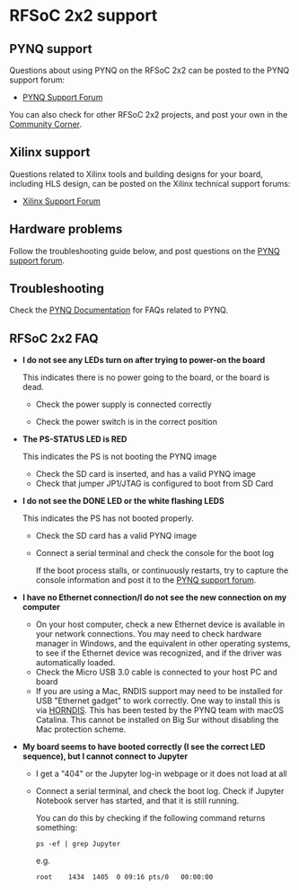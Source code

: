 # RFSoC 2x2 support

## PYNQ support

Questions about using PYNQ on the RFSoC 2x2 can be posted to the PYNQ support forum:

* [PYNQ Support Forum](https://discuss.pynq.io/)

You can also check for other RFSoC 2x2 projects, and post your own in the [Community Corner](https://discuss.pynq.io/c/community-projects-chat/14). 



## Xilinx support

Questions related to Xilinx tools and building designs for your board, including HLS design, can be posted on the Xilinx technical support forums:

* [Xilinx Support Forum](https://forums.xilinx.com)



## Hardware problems

Follow the troubleshooting guide below, and post questions on the [PYNQ support forum](https://discuss.pynq.io/). 



## Troubleshooting

Check the [PYNQ Documentation](http://pynq.readthedocs.io/) for FAQs related to PYNQ. 



## RFSoC 2x2 FAQ

* **I do not see any LEDs turn on after trying to power-on the board**

  This indicates there is no power going to the board, or the board is dead.

  * Check the power supply is connected correctly

  * Check the power switch is in the correct position

* **The PS-STATUS LED is RED**

  This indicates the PS is not booting the PYNQ image

  * Check the SD card is inserted, and has a valid PYNQ image
  * Check that jumper JP1/JTAG is configured to boot from SD Card

* **I do not see the DONE LED or the white flashing LEDS**

  This indicates the PS has not booted properly. 

  * Check the SD card has a valid PYNQ image

  * Connect a serial terminal and check the console for the boot log

    If the boot process stalls, or continuously restarts, try to capture the console information and post it to the [PYNQ support forum](https://discuss.pynq.io/). 

* **I have no Ethernet connection/I do not see the new connection on my computer**

  * On your host computer, check a new Ethernet device is available in your network connections. You may need to check hardware manager in Windows, and the equivalent in other operating systems, to see if the Ethernet device was recognized, and if the driver was automatically loaded.  
  * Check the Micro USB 3.0 cable is connected to your host PC and board
  * If you are using a Mac, RNDIS support may need to be installed for USB "Ethernet gadget" to work correctly. One way to install this is via [HORNDIS](https://www.joshuawise.com/horndis). This has been tested by the PYNQ team with macOS Catalina. This cannot be installed on Big Sur without disabling the Mac protection scheme. 

* **My board seems to have booted correctly (I see the correct LED sequence), but I cannot connect to Jupyter**

  * I get a "404" or the Jupyter log-in webpage or it does not load at all

  * Connect a serial terminal, and check the boot log. Check if Jupyter Notebook server has started, and that it is still running. 

    You can do this by checking if the following command returns something:

    `ps -ef | grep Jupyter` 

    e.g. 

    ```
    root    1434  1405  0 09:16 pts/0   00:00:00
    ```

  
